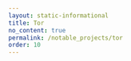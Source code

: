 ```yaml
---
layout: static-informational
title: Tor
no_content: true
permalink: /notable_projects/tor
order: 10
---
```

